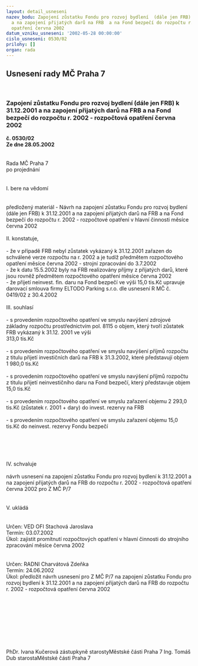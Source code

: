 ```yaml
---
layout: detail_usneseni
nazev_bodu: Zapojení zůstatku Fondu pro rozvoj bydlení  (dále jen FRB) k 31.12.2001
  a na zapojení přijatých darů na FRB  a na Fond bezpečí do rozpočtu r. 2002 - rozpočtová
  opatření června 2002
datum_vzniku_usneseni: '2002-05-28 00:00:00'
cislo_usneseni: 0530/02
prilohy: []
organ: rada
---
```

<div id="ucUsn_pList" class="usn">
	<span><h2>Usnesení rady MČ Praha 7 </h2>
<br></span><div class="standBody">
<span><h3>Zapojení zůstatku Fondu pro rozvoj bydlení  (dále jen FRB) k 31.12.2001 a na zapojení přijatých darů na FRB  a na Fond bezpečí do rozpočtu r. 2002 - rozpočtová opatření června 2002</h3></span><div class="center">
		<strong>č. 0530/02</strong><br>
	</div>
<div class="center">
		<strong>Ze dne 28.05.2002</strong><br><br>
	</div>
<br>Rada MČ Praha 7<br>po projednání<br><br><br>I.	bere na vědomí<br><br> <br>předložený materiál - Návrh na zapojení zůstatku Fondu pro rozvoj bydlení (dále jen FRB) k 31.12.2001 a na zapojení přijatých darů na FRB a na Fond bezpečí do rozpočtu r. 2002 - rozpočtové opatření v hlavní činnosti měsíce června 2002<br><br>II.	konstatuje,<br><br>- že v případě  FRB nebyl zůstatek vykázaný k 31.12.2001 zařazen do schválené verze rozpočtu na r. 2002 a je tudíž předmětem rozpočtového opatření měsíce června 2002 - strojní zpracování do 3.7.2002<br>- že k datu 15.5.2002 byly na FRB realizovány příjmy z přijatých darů, které jsou rovněž předmětem rozpočtového opatření měsíce června 2002<br>- že přijetí neinvest. fin. daru na Fond bezpečí ve výši 15,0 tis.Kč upravuje darovací smlouva firmy ELTODO Parking s.r.o. dle usnesení  R MČ č. 0419/02 z 30.4.2002<br><br>III.	souhlasí <br><br>- s  provedením   rozpočtového  opatření  ve  smyslu  navýšení  zdrojové  základny  rozpočtu prostřednictvím pol. 8115  o  objem, který  tvoří  zůstatek   FRB  vykázaný  k  31.12. 2001  ve   výši<br>313,0 tis.Kč<br><br>- s provedením rozpočtového opatření ve smyslu navýšení příjmů rozpočtu z titulu přijetí investičních darů na FRB k 31.3.2002, které  představují objem  1 980,0 tis.Kč<br><br>- s provedením rozpočtového opatření ve smyslu navýšení příjmů rozpočtu z titulu přijetí neinvestičního daru na Fond bezpečí, který představuje objem 15,0 tis.Kč<br><br>- s provedením rozpočtového opatření ve smyslu zařazení objemu 2 293,0 tis.Kč (zůstatek r. 2001 + dary) do invest. rezervy na FRB<br><br>- s provedením rozpočtového opatření ve smyslu zařazení objemu 15,0 tis.Kč do neinvest. rezervy Fondu bezpečí<br><br><br><br><br><br>IV.	schvaluje <br><br>návrh usnesení  na zapojení zůstatku Fondu pro rozvoj bydlení  k 31.12.2001 a na zapojení přijatých darů na FRB do rozpočtu r. 2002 - rozpočtová opatření června 2002 pro Z MČ P/7<br><br><br>V.	ukládá  <br><br> <br>Určen:	VED OFI Stachová Jaroslava<br>Termín: 03.07.2002<br>Úkol:	zajistit promítnutí rozpočtových opatření v hlavní činnosti do strojního zpracování měsíce června  2002<br> <br> <br>Určen:	RADNI Charvátová Zdeňka<br>Termín: 24.06.2002<br>Úkol:	předložit návrh usnesení pro Z MČ P/7  na zapojení zůstatku Fondu pro rozvoj bydlení  k 31.12.2001 a na zapojení přijatých darů na FRB do rozpočtu r. 2002 - rozpočtová opatření června 2002<br> <br><br> <br><br><br><br><br> <br>	<br>PhDr. Ivana Kučerová zástupkyně starostyMěstské části Praha 7	Ing. Tomáš Dub starostaMěstské části Praha 7<br>	<br><br>
</div>
</div>